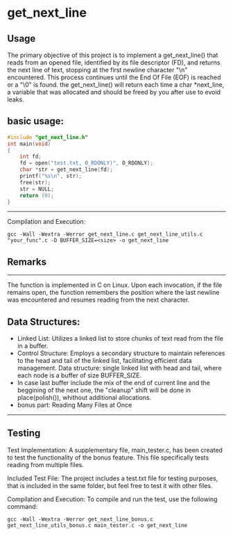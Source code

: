 # get_next_line

## Usage

The primary objective of this project is to implement a get_next_line() that reads from an opened file, identified by its file descriptor (FD), and returns the next line of text, stopping at the first newline character "\n" encountered. This process continues until the End Of File (EOF) is reached or a "\0" is found. the get_next_line() will return each time a char *next_line, a variable that was allocated and should be freed by you after use to evoid leaks. 
## basic usage:

```c
#include "get_next_line.h"
int main(void)
{
	int fd;
	fd = open("test.txt, O_RDONLY)", O_RDONLY);
	char *str = get_next_line(fd);
	printf("%s\n", str);
	free(str);
	str = NULL;
	return (0);
}
```
---

Compilation and Execution:

```shell
gcc -Wall -Wextra -Werror get_next_line.c get_next_line_utils.c "your_func".c -D BUFFER_SIZE=<size> -o get_next_line
```

## Remarks
---
The function is implemented in C on Linux.
Upon each invocation, if the file remains open, the function remembers the position where the last newline was encountered and resumes reading from the next character.
## Data Structures:
- Linked List: Utilizes a linked list to store chunks of text read from the file in a buffer.
- Control Structure: Employs a secondary structure to maintain references to the head and tail of the linked list, facilitating efficient data management.
Data structure: single linked list with head and tail, where each node is a buffer of size BUFFER_SIZE. 
- In case last buffer include the mix of the end of current line and the beggining of the next one, the "cleanup" shift will be done in place(polish()), whithout additional allocations.  
- bonus part: Reading Many Files at Once

---
## Testing

Test Implementation: A supplementary file, main_tester.c, has been created to test the functionality of the bonus feature. This file specifically tests reading from multiple files.

Included Test File: The project includes a test.txt file for testing purposes, that is included in the same folder, but feel free to test it with other files.

Compilation and Execution: To compile and run the test, use the following command:


```
gcc -Wall -Wextra -Werror get_next_line_bonus.c get_next_line_utils_bonus.c main_tester.c -o get_next_line
```




